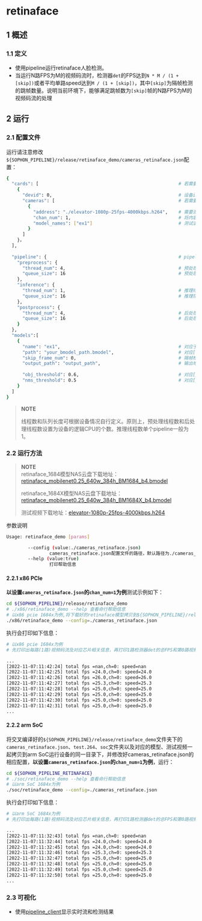 # retinaface

## 1 概述

### 1.1 定义

- 使用pipeline运行retinaface人脸检测。
- 当运行N路FPS为M的视频码流时，检测器`det`的FPS达到`N * M / (1 + [skip])`或者平均单路speed达到`M / (1 + [skip])`，其中`[skip]`为隔帧检测的跳帧数量。说明当前环境下，能够满足跳帧数为`[skip]`帧的N路FPS为M的视频码流的处理


## 2 运行

### 2.1 配置文件

运行请注意修改`${SOPHON_PIPELINE}/release/retinaface_demo/cameras_retinaface.json`配置：

```bash
{
  "cards": [													# 若需要配置多个device，可以在cards下添加多组devid和cameras信息
    {
      "devid": 0,												# 设备id
      "cameras": [												# 若需要配置多个视频码流，可以在cameras下添加多组address和chan_num信息。若配置了多个address或多个cards，总的视频码流路数为所有的[chan_num]数量之和
        {
          "address": "./elevator-1080p-25fps-4000kbps.h264",	# 需要测试视频码流的地址
          "chan_num": 1,										# 将内容为上述[address]的视频码流配置[chan_num]数量的路数。默认设置为1，会接入1路的内容为上述[address]的视频码流。
          "model_names": ["ex1"]								# 测试该[address]视频码流的模型名称，需要和此配置文件下面的[models]参数内的模型自定义名称[name]一致，表示使用该模型，多个模型的名字用逗号分开。
        }
      ]
    }，
  ],
  
  "pipeline": {													# pipeline中的线程数和队列长度
    "preprocess": {
      "thread_num": 4,											# 预处理线程数
      "queue_size": 16											# 预处理队列最大长度
    },
    "inference": {
      "thread_num": 1,											# 推理线程数
      "queue_size": 16											# 推理队列最大长度
    },
    "postprocess": {
      "thread_num": 4,											# 后处理线程数
      "queue_size": 16											# 后处理队列最大长度
    }
  },
  "models":[
    {
      "name": "ex1",											# 对应于[path]的模型自定义名称
      "path": "your_bmodel_path.bmodel",	        			# 对应[name]的bmodel模型的路径
      "skip_frame_num": 0,										# 隔帧检测的跳帧数量。当设置为0时表示程序不跳帧检测，当设置为1时表示程序每间隔1帧做一次模型的pipeline。
      "output_path": "output_path",                     		# 输出地址，只支持rtsp，tcp，udp 格式为protocol://ip:port/, 例如rtsp://192.168.0.1:8080/test ， tcp://172.28.1.1:5353。对于rtsp推流，地址为rtsp server配置的地址。对于tcp和udp，需要开放自己配置的端口。
      
      "obj_threshold": 0.6,										# 对应[path]的bmodel模型后处理的置信度阈值
      "nms_threshold": 0.5										# 对应[path]的bmodel模型后处理的非极大值抑制阈值
    }
  ]
}
```

> **NOTE**  
> 
> 线程数和队列长度可根据设备情况自行定义。原则上，预处理线程数和后处理线程数设置为设备的逻辑CPU的个数。推理线程数单个pipeline一般为1。

### 2.2 运行方法

  > **NOTE**  
  > retinaface_1684模型NAS云盘下载地址：[retinaface_mobilenet0.25_640w_384h_BM1684_b4.bmodel](http://219.142.246.77:65000/sharing/1gVuM4Aya)
  >
  > retinaface_1684X模型NAS云盘下载地址：[retinaface_mobilenet0.25_640w_384h_BM1684X_b4.bmodel](http://219.142.246.77:65000/sharing/VQ9pr10id)
  >
  > 测试视频下载地址：[elevator-1080p-25fps-4000kbps.h264](http://219.142.246.77:65000/sharing/tU6pYuuau)

参数说明

```bash
Usage: retinaface_demo [params]

        --config (value:./cameras_retinaface.json)
                cameras_retinaface.json配置文件的路径，默认路径为./cameras_retinaface.json。
        --help (value:true)
                打印帮助信息
```

#### 2.2.1 x86 PCIe

**以设置`cameras_retinaface.json`的`chan_num=1`为例**测试示例如下：

```bash
cd ${SOPHON_PIPELINE}/release/retinaface_demo
# ./x86/retinaface_demo --help 查看命行帮助信息
# 以x86 pcie 1684x为例,将下载好的retinaface模型拷贝到${SOPHON_PIPELINE}/release/retinaface_demo目录下运行
./x86/retinaface_demo --config=./cameras_retinaface.json
```

执行会打印如下信息：

```bash
# 以x86 pcie 1684x为例
# 先打印出每路(1路)视频码流及对应芯片相关信息，再打印1路检测器det的总FPS和第0路视频码流处理对应的speed信息。其中，FPS和speed信息与当前运行设备的硬件配置相关，不同设备运行结果不同属正常现象，且同一设备运行程序过程中FPS和speed信息有一定波动属于正常现象。FPS和speed信息如下所示：

...
[2022-11-07:11:42:24] total fps =nan,ch=0: speed=nan
[2022-11-07:11:42:25] total fps =24.0,ch=0: speed=24.0
[2022-11-07:11:42:26] total fps =26.0,ch=0: speed=26.0
[2022-11-07:11:42:27] total fps =25.3,ch=0: speed=25.3
[2022-11-07:11:42:28] total fps =25.0,ch=0: speed=25.0
[2022-11-07:11:42:29] total fps =25.0,ch=0: speed=25.0
[2022-11-07:11:42:30] total fps =25.0,ch=0: speed=25.0
[2022-11-07:11:42:31] total fps =25.0,ch=0: speed=25.0
...
```

#### 2.2.2 arm SoC

将交叉编译好的`${SOPHON_PIPELINE}/release/retinaface_demo`文件夹下的`cameras_retinaface.json`、`test.264`、`soc`文件夹以及对应的模型、测试视频一起拷贝到arm SoC运行设备的同一目录下，并修改好cameras_retinaface.json的相应配置，**以设置`cameras_retinaface.json`的`chan_num=1`为例**，运行：

```bash
cd ${SOPHON_PIPELINE_RETINAFACE}
# ./soc/retinaface_demo --help 查看命行帮助信息
# 以arm SoC 1684x为例
./soc/retinaface_demo --config=./cameras_retinaface.json 
```

执行会打印如下信息：

```bash
# 以arm SoC 1684x为例
# 先打印出每路(1路)视频码流及对应芯片相关信息，再打印1路检测器det的总FPS和第0路视频码流处理对应的speed信息。其中，FPS和speed信息与当前运行设备的硬件配置相关，不同设备运行结果不同属正常现象，且同一设备运行程序过程中FPS和speed信息有一定波动属于正常现象。FPS和speed信息如下所示：

...
[2022-11-07:11:32:43] total fps =nan,ch=0: speed=nan
[2022-11-07:11:32:44] total fps =24.0,ch=0: speed=24.0
[2022-11-07:11:32:45] total fps =24.0,ch=0: speed=24.0
[2022-11-07:11:32:46] total fps =25.3,ch=0: speed=25.3
[2022-11-07:11:32:47] total fps =25.0,ch=0: speed=25.0
[2022-11-07:11:32:48] total fps =25.0,ch=0: speed=25.0
[2022-11-07:11:32:49] total fps =25.0,ch=0: speed=25.0
[2022-11-07:11:32:50] total fps =25.0,ch=0: speed=25.0
...
```

### 2.3 可视化
- 使用[pipeline_client](./pipeline_client_visualization.md)显示实时流和检测结果
